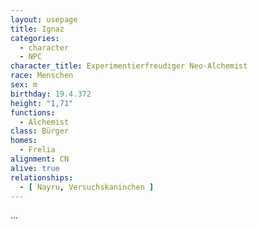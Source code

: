 ```yaml
---
layout: usepage
title: Ignaz
categories:
  - character
  - NPC
character_title: Experimentierfreudiger Neo-Alchemist
race: Menschen
sex: m
birthday: 19.4.372
height: "1,71"
functions:
  - Alchemist
class: Bürger
homes:
  - Frelia
alignment: CN
alive: true
relationships:
  - [ Nayru, Versuchskaninchen ]
---
```


...